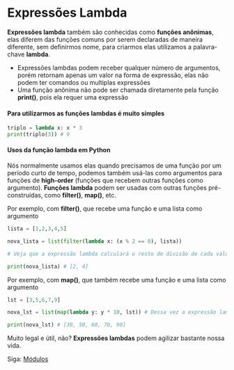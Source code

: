 # Expressões Lambda

**Expressões lambda** também são conhecidas como **funções anônimas**, elas diferem das funções comuns por serem declaradas de maneira diferente, sem definirmos nome, para criarmos elas utilizamos a palavra-chave **lambda**.

- Expressões lambdas podem receber qualquer número de argumentos, porém retornam apenas um valor na forma de expressão, elas não podem ter comandos ou multiplas expressões
- Uma função anônima não pode ser chamada diretamente pela função **print()**, pois ela requer uma expressão

#### Para utilizarmos as funções lambdas é muito simples

```python
triplo = lambda x: x * 3
print(triplo(3)) # 9
```

#### Usos da função **lambda** em **Python**

Nós normalmente usamos elas quando precisamos de uma função por um período curto de tempo, podemos também usá-las como argumentos para funções de **high-order** (funções que recebem outras funções como argumento). **Funções lambda** podem ser usadas com outras funções pré-construídas, como **filter()**, **map()**, etc.

Por exemplo, com **filter()**, que recebe uma função e uma lista como argumento

```python
lista = [1,2,3,4,5]

nova_lista = list(filter(lambda x: (x % 2 == 0), lista)) 

# Veja que a expressão lambda calculará o resto de divisão de cada valor da lista, caso o valor seja 0 o número será filtrado na nossa nova lista, formando assim uma lista de números pares

print(nova_lista) # [2, 4]
```

Por exemplo, com **map()**, que também recebe uma função e uma lista como argumento

```python
lst = [3,5,6,7,9]

nova_lst = list(map(lambda y: y * 10, lst)) # Dessa vez a expressão lambda multiplicará cada item da lista por 10 e estes serão mapeados em uma nova lista

print(nova_lst) # [30, 50, 60, 70, 90]
```

Muito legal e útil, não? **Expressões lambdas** podem agilizar bastante nossa vida.

Siga: [Módulos](https://github.com/the-akira/Python-Iluminado/blob/master/Capitulos/18.M%C3%B3dulos.md)
